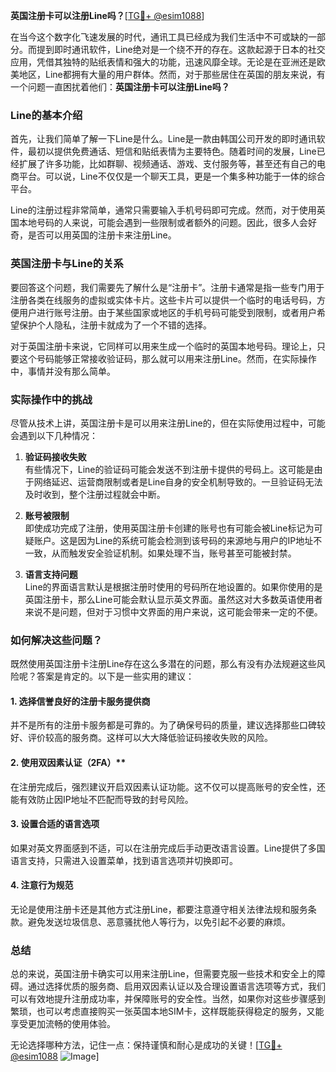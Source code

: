 **英国注册卡可以注册Line吗？**[[TG💪+ @esim1088](https://t.me/s/esim1088)]

在当今这个数字化飞速发展的时代，通讯工具已经成为我们生活中不可或缺的一部分。而提到即时通讯软件，Line绝对是一个绕不开的存在。这款起源于日本的社交应用，凭借其独特的贴纸表情和强大的功能，迅速风靡全球。无论是在亚洲还是欧美地区，Line都拥有大量的用户群体。然而，对于那些居住在英国的朋友来说，有一个问题一直困扰着他们：**英国注册卡可以注册Line吗？**

### Line的基本介绍

首先，让我们简单了解一下Line是什么。Line是一款由韩国公司开发的即时通讯软件，最初以提供免费通话、短信和贴纸表情为主要特色。随着时间的发展，Line已经扩展了许多功能，比如群聊、视频通话、游戏、支付服务等，甚至还有自己的电商平台。可以说，Line不仅仅是一个聊天工具，更是一个集多种功能于一体的综合平台。

Line的注册过程非常简单，通常只需要输入手机号码即可完成。然而，对于使用英国本地号码的人来说，可能会遇到一些限制或者额外的问题。因此，很多人会好奇，是否可以用英国的注册卡来注册Line。

### 英国注册卡与Line的关系

要回答这个问题，我们需要先了解什么是“注册卡”。注册卡通常是指一些专门用于注册各类在线服务的虚拟或实体卡片。这些卡片可以提供一个临时的电话号码，方便用户进行账号注册。由于某些国家或地区的手机号码可能受到限制，或者用户希望保护个人隐私，注册卡就成为了一个不错的选择。

对于英国注册卡来说，它同样可以用来生成一个临时的英国本地号码。理论上，只要这个号码能够正常接收验证码，那么就可以用来注册Line。然而，在实际操作中，事情并没有那么简单。

### 实际操作中的挑战

尽管从技术上讲，英国注册卡是可以用来注册Line的，但在实际使用过程中，可能会遇到以下几种情况：

1. **验证码接收失败**  
   有些情况下，Line的验证码可能会发送不到注册卡提供的号码上。这可能是由于网络延迟、运营商限制或者是Line自身的安全机制导致的。一旦验证码无法及时收到，整个注册过程就会中断。

2. **账号被限制**  
   即使成功完成了注册，使用英国注册卡创建的账号也有可能会被Line标记为可疑账户。这是因为Line的系统可能会检测到该号码的来源地与用户的IP地址不一致，从而触发安全验证机制。如果处理不当，账号甚至可能被封禁。

3. **语言支持问题**  
   Line的界面语言默认是根据注册时使用的号码所在地设置的。如果你使用的是英国注册卡，那么Line可能会默认显示英文界面。虽然这对大多数英语使用者来说不是问题，但对于习惯中文界面的用户来说，这可能会带来一定的不便。

### 如何解决这些问题？

既然使用英国注册卡注册Line存在这么多潜在的问题，那么有没有办法规避这些风险呢？答案是肯定的。以下是一些实用的建议：

#### 1. 选择信誉良好的注册卡服务提供商  
并不是所有的注册卡服务都是可靠的。为了确保号码的质量，建议选择那些口碑较好、评价较高的服务商。这样可以大大降低验证码接收失败的风险。

#### 2. 使用双因素认证（2FA）**  
在注册完成后，强烈建议开启双因素认证功能。这不仅可以提高账号的安全性，还能有效防止因IP地址不匹配而导致的封号风险。

#### 3. 设置合适的语言选项  
如果对英文界面感到不适，可以在注册完成后手动更改语言设置。Line提供了多国语言支持，只需进入设置菜单，找到语言选项并切换即可。

#### 4. 注意行为规范  
无论是使用注册卡还是其他方式注册Line，都要注意遵守相关法律法规和服务条款。避免发送垃圾信息、恶意骚扰他人等行为，以免引起不必要的麻烦。

### 总结

总的来说，英国注册卡确实可以用来注册Line，但需要克服一些技术和安全上的障碍。通过选择优质的服务商、启用双因素认证以及合理设置语言选项等方式，我们可以有效地提升注册成功率，并保障账号的安全性。当然，如果你对这些步骤感到繁琐，也可以考虑直接购买一张英国本地SIM卡，这样既能获得稳定的服务，又能享受更加流畅的使用体验。

无论选择哪种方法，记住一点：保持谨慎和耐心是成功的关键！[[TG💪+ @esim1088](https://t.me/s/esim1088) ![Image](https://i.postimg.cc/4NQfJmqS/Snipaste-2025-05-13-00-14-12.png)]